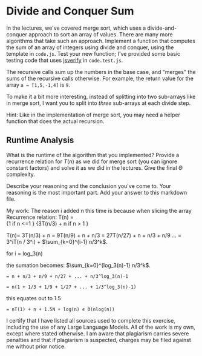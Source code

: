 # Divide and Conquer Sum

In the lectures, we've covered merge sort, which uses a divide-and-conquer
approach to sort an array of values. There are many more algorithms that take
such an approach. Implement a function that computes the sum of an array of
integers using divide and conquer, using the template in `code.js`. Test your
new function; I've provided some basic testing code that uses
[jsverify](https://jsverify.github.io/) in `code.test.js`.

The recursive calls sum up the numbers in the base case, and "merges" the sums
of the recursive calls otherwise. For example, the return value for the array `a
= [1,5,-1,4]` is `9`.

To make it a bit more interesting, instead of splitting into two sub-arrays like
in merge sort, I want you to split into *three* sub-arrays at each divide step.

Hint: Like in the implementation of merge sort, you may need a helper function
that does the actual recursion.

## Runtime Analysis

What is the runtime of the algorithm that you implemented? Provide a recurrence
relation for $T(n)$ as we did for merge sort (you can ignore constant factors)
and solve it as we did in the lectures. Give the final $\Theta$ complexity.

Describe your reasoning and the conclusion you've come to. Your reasoning is the
most important part. Add your answer to this markdown file.

My work:
 The reason i added n this time is because when slicing the array 
Recurrence relation:
T(n) =  
{1              if n <=1     }
{3T(n/3) + n    if n > 1     }


T(n)= 3T(n/3) + n
    = 9T(n/9) + n + n/3
    = 27T(n/27) + n + n/3 + n/9
    ...
    = 3^iT(n / 3^i) + $\sum_{k=0}^{i-1} n/3^k$.

for i = log_3(n)

the sumation becomes:
    $\sum_{k=0}^{log_3(n)-1} n/3^k$.

    = n + n/3 + n/9 + n/27 + ... + n/3^log_3(n)-1

    = n(1 + 1/3 + 1/9 + 1/27 + ... + 1/3^log_3(n)-1)

this equates out to 1.5

    = nT(1) + n + 1.5N + log(n) ϵ Θ(nlog(n))



I certify that I have listed all sources used to complete this exercise, including the use of any Large Language Models. All of the work is my own, except where stated otherwise. I am aware that plagiarism carries severe penalties and that if plagiarism is suspected, charges may be filed against me without prior notice.